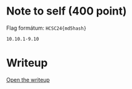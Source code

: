 # Note to self (400 point)

Flag formátum: `HCSC24{md5hash}`

`10.10.1-9.10`

# Writeup
[Open the writeup](WRITEUP.md)